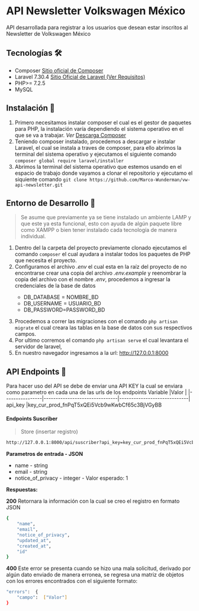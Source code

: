 
# API Newsletter Volkswagen México

API desarrollada para registrar a los usuarios que desean estar inscritos al Newsletter de Volkswagen México

## Tecnologías 🛠️

 - Composer  [Sitio oficial de Composer](https://getcomposer.org/)
 - Laravel 7.30.4 [Sitio Oficial de Laravel (Ver Requisitos)](https://laravel.com/docs/7.x#server-requirements)
 - PHP>= 7.2.5
 - MySQL

## Instalación 🔧

1. Primero necesitamos instalar composer el cual es el gestor de paquetes para PHP, la instalación varía dependiendo el sistema operativo en el que se va a trabajar. *Ver* [Descarga Composer](https://getcomposer.org/download/)
2. Teniendo composer instalado, procedemos a descargar e instalar Laravel, el cual se instala a traves de composer, para ello abrimos la terminal del sistema operativo y ejecutamos el siguiente comando `composer global require laravel/installer` 
3. Abrimos la terminal  del sistema operativo que estemos usando en el espacio de trabajo donde vayamos a clonar el repositorio y ejecutamo el siquiente comando `git clone https://github.com/Marco-Wunderman/vw-api-newsletter.git` 

## Entorno de Desarrollo 🚀
> Se asume que previamente ya se tiene instalado un ambiente LAMP y que este ya esta funcional, esto con ayuda de algún paquete libre como XAMPP o bien tener instalado cada tecnología de manera individual.

 1. Dentro del la carpeta del proyecto previamente clonado ejecutamos el comando `composer` el cual ayudara a instalar todos los paquetes de PHP que necesita el proyecto.
 2. Configuramos el archivo *.env* el cual esta en la raíz del proyecto de no encontrarse crear una copia del archivo *.env.example* y reenombrar la copia del archivo con el nombre *.env*, procedemos a ingresar la credenciales de la base de datos   <p> <ul><li>DB_DATABASE = NOMBRE_BD</li><li>DB_USERNAME = USUARIO_BD</li><li>DB_PASSWORD=PASSWORD_BD</li></ul> </p>
 3. Procedemos a correr las migraciones con el comando `php artisan migrate` el cual creara las tablas en la base de datos con sus respectivos campos.
 4. Por ultimo corremos el comando `php artisan serve` el cual levantara el servidor de laravel, 
 5. En nuestro navegador ingresamos a la url: http://127.0.0.1:8000

## API Endpoints 🔵
Para hacer uso del API se debe de enviar una API KEY la cual se enviara como parametro en cada una de las urls de los endpoints
Variable                          |Valor                         |
|----------------|-------------------------------|-----------------------------|
api_key            |key_cur_prod_fnPqT5xQEi5Vcb9wKwbCf65c3BjVGyBB

#### Endpoints Suscriber
 > Store (insertar registro)

```sh
http://127.0.0.1:8000/api/suscriber?api_key=key_cur_prod_fnPqT5xQEi5Vcb9wKwbCf65c3BjVGyBB
```
**Parametros de entrada - JSON**

 - name - string 
 - email - string 
 - notice_of_privacy - integer - Valor esperado: 1

**Respuestas:**

**200**
Retornara la información con la cual se creo el registro en formato JSON
```sh
{
	"name",
	"email",
	"notice_of_privacy",
	"updated_at",
	"created_at",
	"id"
}
```

**400**
Este error se presenta cuando se hizo  una mala solicitud, derivado por algún dato enviado de manera erronea, se regresa una matriz de objetos con los errores encontrados con el siguiente formato:
```sh
"errors":  {
	"campo":  ["Valor"]
}
